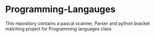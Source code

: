 # Programming-Langauges
This repository contains a pascal scanner, Parser and python bracket matching project for Programming languages class
